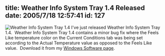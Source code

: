 title: Weather Info System Tray 1.4 Released
date: 2005/7/18 12:57:41
id: 127
---
![Weather Info System Tray 1.4](/software/windows/weather/WeatherInfoTrayScreen.jpg) I've just released Weather Info System Tray 1.4.  Weather Info System Tray 1.4 contains a minor bug fix where the Feels Like temperature color on the Current Conditions tab was being set according to the Actual Temperature value as opposed to the Feels Like value.  Download it from my [Windows Software page](WindowsSoftware.aspx).